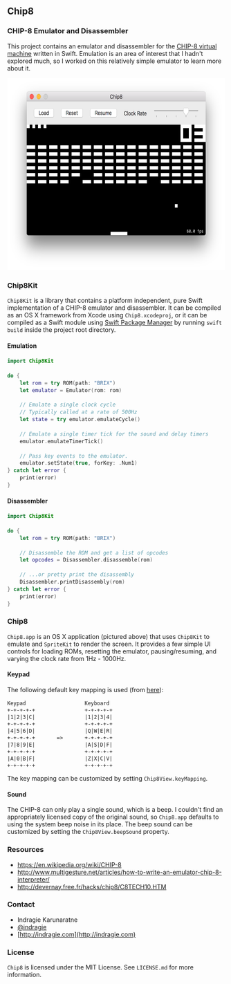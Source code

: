 ## Chip8
### CHIP-8 Emulator and Disassembler

This project contains an emulator and disassembler for the [CHIP-8 virtual machine](https://en.wikipedia.org/wiki/CHIP-8) written in Swift. Emulation is an area of interest that I hadn't explored much, so I worked on this relatively simple emulator to learn more about it.

<img src="screenshot.png" alt="Chip8 Emulator" height="444" width="624" />

### Chip8Kit

`Chip8Kit` is a library that contains a platform independent, pure Swift implementation of a CHIP-8 emulator and disassembler. It can be compiled as an OS X framework from Xcode using `Chip8.xcodeproj`, or it can be compiled as a Swift module using [Swift Package Manager](https://github.com/apple/swift-package-manager) by running `swift build` inside the project root directory.

#### Emulation

```swift
import Chip8Kit

do {
	let rom = try ROM(path: "BRIX")
	let emulator = Emulator(rom: rom)
	
	// Emulate a single clock cycle
	// Typically called at a rate of 500Hz
	let state = try emulator.emulateCycle()
	
	// Emulate a single timer tick for the sound and delay timers
	emulator.emulateTimerTick()
	
	// Pass key events to the emulator.
	emulator.setState(true, forKey: .Num1)
} catch let error {	
	print(error)
}
```

#### Disassembler

```swift
import Chip8Kit

do {
	let rom = try ROM(path: "BRIX")
	
	// Disassemble the ROM and get a list of opcodes
	let opcodes = Disassembler.disassemble(rom)
	
	// ...or pretty print the disassembly
	Disassembler.printDisassembly(rom)
} catch let error {	
	print(error)
}
```

### Chip8

`Chip8.app` is an OS X application (pictured above) that uses `Chip8Kit` to emulate and `SpriteKit` to render the screen. It provides a few simple UI controls for loading ROMs, resetting the emulator, pausing/resuming, and varying the clock rate from 1Hz - 1000Hz.

#### Keypad

The following default key mapping is used (from [here](http://www.multigesture.net/articles/how-to-write-an-emulator-chip-8-interpreter/)):

```
Keypad                   Keyboard
+-+-+-+-+                +-+-+-+-+
|1|2|3|C|                |1|2|3|4|
+-+-+-+-+                +-+-+-+-+
|4|5|6|D|                |Q|W|E|R|
+-+-+-+-+       =>       +-+-+-+-+
|7|8|9|E|                |A|S|D|F|
+-+-+-+-+                +-+-+-+-+
|A|0|B|F|                |Z|X|C|V|
+-+-+-+-+                +-+-+-+-+
```

The key mapping can be customized by setting `Chip8View.keyMapping`.

#### Sound

The CHIP-8 can only play a single sound, which is a beep. I couldn't find an appropriately licensed copy of the original sound, so `Chip8.app` defaults to using the system beep noise in its place. The beep sound can be customized by setting the `Chip8View.beepSound` property.

### Resources

* https://en.wikipedia.org/wiki/CHIP-8
* http://www.multigesture.net/articles/how-to-write-an-emulator-chip-8-interpreter/
* http://devernay.free.fr/hacks/chip8/C8TECH10.HTM


### Contact

* Indragie Karunaratne
* [@indragie](http://twitter.com/indragie)
* [http://indragie.com](http://indragie.com)

### License

`Chip8` is licensed under the MIT License. See `LICENSE.md` for more information.